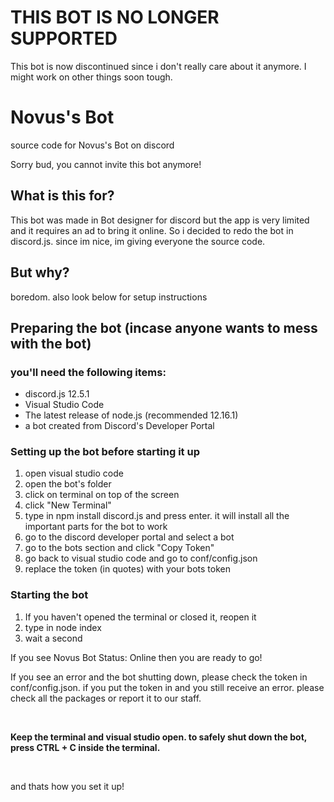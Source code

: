 # THIS BOT IS NO LONGER SUPPORTED
This bot is now discontinued since i don't really care about it anymore. I might work on other things soon tough.

# Novus's Bot
source code for Novus's Bot on discord

Sorry bud, you cannot invite this bot anymore!

<h2><strong>What is this for?</strong></h2>
<p>This bot was made in Bot designer for discord but the app is very limited and it requires an ad to bring it online. So i decided to redo the bot in discord.js. since im nice, im giving everyone the source code.<br /></p>

<h2><strong>But why?<br /></strong></h2>
<p>boredom. also look below for setup instructions</p>

<h2>Preparing the bot (incase anyone wants to mess with the bot)</h2>
<h3>you'll need the following items:</h3>
<ul>
<li>discord.js 12.5.1</li>
<li>Visual Studio Code</li>
<li>The latest release of node.js (recommended 12.16.1)</li>
<li>a bot created from Discord's Developer Portal</li>
</ul>
<h3>Setting up the bot before starting it up</h3>
<ol>
<li>open visual studio code</li>
<li>open the bot's folder</li>
<li>click on terminal on top of the screen</li>
<li>click "New Terminal"</li>
<li>type in npm install discord.js and press enter. it will install all the important parts for the bot to work</li>
<li>go to the discord developer portal and select a bot</li>
<li>go to the bots section and click "Copy Token"</li>
<li>go back to visual studio code and go to conf/config.json</li>
<li>replace the token (in quotes) with your bots token</li>
</ol>
<h3>Starting the bot</h3>
<ol>
<li>If you haven't opened the terminal or closed it, reopen it</li>
<li>type in node index</li>
<li>wait a second</li>
</ol>
<p>If you see Novus Bot Status: Online then you are ready to go!</p>
<p>If you see an error and the bot shutting down, please check the token in conf/config.json. if you put the token in and you still receive an error. please check all the packages or report it to our staff.</p>
<p>&nbsp;</p>
<p><strong>Keep the terminal and visual studio open. to safely shut down the bot, press CTRL + C inside the terminal.</strong></p>
<p>&nbsp;</p>
<p>and thats how you set it up!<br /></p>
<p>&nbsp;</p>
